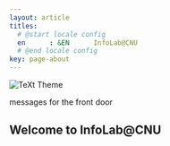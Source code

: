 ```yaml
---
layout: article
titles:
  # @start locale config
  en      : &EN      InfoLab@CNU
  # @end locale config
key: page-about
---
```


![TeXt Theme](https://raw.githubusercontent.com/kitian616/jekyll-TeXt-theme/master/screenshots/TeXt-home.jpg)

messages for the front door

## Welcome to InfoLab@CNU
